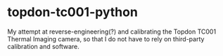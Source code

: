 # topdon-tc001-python
My attempt at reverse-engineering(?) and calibrating the Topdon TC001 Thermal Imaging camera, so that I do not have to rely on third-party calibration and software.
